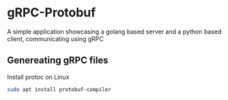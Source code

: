 # gRPC-Protobuf
A simple application showcasing a golang based server and a python based client, communicating using gRPC

## Genereating gRPC files

Install protoc on Linux 
```bash
sudo apt install protobuf-compiler
```
